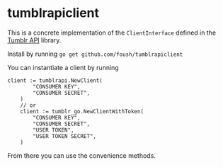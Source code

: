 # tumblrapiclient

This is a concrete implementation of the `ClientInterface` defined in the [Tumblr API](https://github.com/foush/tumblrapi) library.

Install by running `go get github.com/foush/tumblrapiclient`

You can instantiate a client by running

```
client := tumblrapi.NewClient(
        "CONSUMER KEY",
        "CONSUMER SECRET",
    )
    // or
    client := tumblr_go.NewClientWithToken(
        "CONSUMER KEY",
        "CONSUMER SECRET",
        "USER TOKEN",
        "USER TOKEN SECRET",
    )
```

From there you can use the convenience methods.
